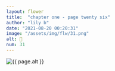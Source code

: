 ```yaml
---
layout: flower
title:  "chapter one - page twenty six"
author: "lily b"
date: "2021-08-20 00:20:31"
image: "/assets/img/flw/31.png"
alt: 🌼
num: 31
---
```


<picture>
    <source media="all and (orientation: landscape)" srcset="{{ site.baseurl }}{{ page.image }}">
    <img src="{{ site.baseurl }}{{ page.image }}" alt="{{ page.alt }}">
</picture>